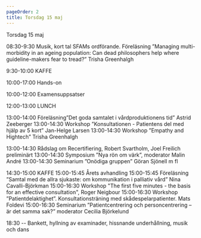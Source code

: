 ```yaml
---
pageOrder: 2
title: Torsdag 15 maj
---
```


Torsdag 15 maj

08:30-9:30 Musik, kort tal SFAMs ordförande.
Föreläsning ”Managing multi-morbidity in an ageing population: Can dead philosophers help where guideline-makers fear to tread?” Trisha Greenhalgh

9:30-10:00 KAFFE

10:00-17:00 Hands-on

10:00-12:00 Examensuppsatser

12:00-13:00 LUNCH

13:00-14:00 Föreläsning”Det goda samtalet i vårdproduktionens tid” Astrid Zeeberger
13:00-14:30 Workshop ”Konsultationen - Patientens del med hjälp av 5 kort” Jan-Helge Larsen
13:00-14:30 Workshop ”Empathy and Hightech” Trisha Greenhalgh

13:00-14:30 Rådslag om Recertifiering, Robert Svartholm, Joel Freilich preliminärt
13:00-14:30 Symposium ”Nya rön om värk”, moderator Malin André
13:00-14:30 Seminarium ”Onödiga gruppen” Göran Sjönell m fl


14:30-15:00 KAFFE
15:00-15:45 Årets avhandling
15:00-15:45 Föreläsning ”Samtal med de allra sjukaste: om kommunikation i palliativ vård” Nina Cavalli-Björkman
15:00-16:30 Workshop "The first five minutes - the basis for an effective consultation", Roger Neigbour
15:00-16:30 Workshop ”Patientdelaktighet”. Konsultationsträning med skådespelarpatienter. Mats Foldevi
15:00-16:30 Seminarium ”Patientcentrering och personcentrering – är det samma sak?”
moderator Cecilia Björkelund

18:30 --  Bankett, hyllning av examinader, hissnande underhållning, musik och dans





